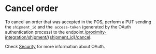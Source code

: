 # Cancel order

To cancel an order that was accepted in the POS, perform a PUT sending the `shipment_id` and the` access-token` (generated by the OAuth authentication process) to the endpoint [/proximity-integration/shipment/{shipment_id}/cancel](/developers/pt/reference/mp_delivery/_proximity-integration_shipments_shipment_id_cancel/put). 

Check [Security](/developers/en/guides/additional-content/security/oauth/introduction) for more information about OAuth.